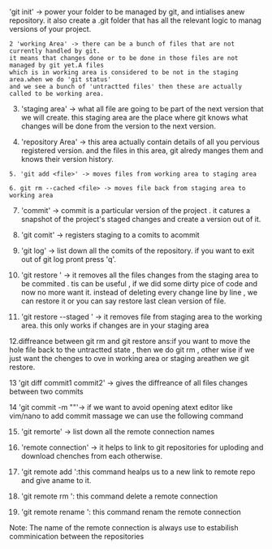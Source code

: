 'git init' -> power your folder to be managed by git, and intialises
 anew repository. it also create a .git folder that has all the relevant logic to
 manag versions of your project.


    2 'working Area' -> there can be a bunch of files that are not currently handled by git.
    it means that changes done or to be done in those files are not managed by git yet.A files
    which is in working area is considered to be not in the staging area.when we do 'git status'
    and we see a bunch of 'untractted files' then these are actually called to be working area. 

   3. 'staging area' -> what all file are going to be part of the next version that we will create.
    this staging area are the place where git knows what changes will be done from the version to the next version.


   4. 'repository Area' -> this area actually contain details of all you pervious registered version.
    and the files in this area, git alredy manges them and knows  their version history.


    5. 'git add <file>' -> moves files from working area to staging area

    6. git rm --cached <file> -> moves file back from staging area to working area

   7. 'commit' -> commit is a particular version of the project . it catures a snapshot of the project's staged 
   changes  and create a version out of it.

   8. 'git comit' -> registers staging to a comits to acommit

   9. 'git log' -> list down all the comits of the repository. if you want to exit out of git log pront 
   press 'q'.

 10.  'git restore <file>' -> it removes all the files changes from the staging
   area to be commited . tis can be useful , if we did some dirty pice  of code and now no more want it.
   instead of deleting every change line by line , we can restore it or you can say restore last clean version of file.


11. 'git restore --staged <file>' -> it removes file from staging  area to the working area.
this only works if changes are in your staging area

12.diffreance between git rm and git restore 
ans:if you want to move the hole file back to the untractted state , then we do git rm , other wise if we 
just want the chenges to ove in working area or staging areathen we git restore.

13 'git diff commit1 commit2' -> gives the diffreance of all files changes between two commits

14 'git commit -m "<you commit manges>"'-> if we want to avoid opening atext editor like vim/nano to add  commit massage we can use the following command  

15. 'git remorte' -> list down all the remote connection names

16. 'remote connection' -> it helps to link to git repositories for uploding and download
chenches from each otherwise.

17. 'git remote add <name of remote> <link of remote>':this command healps us to a new link to
remote repo and give aname to it.

18. 'git remote rm <name of remote>': this command delete a remote connection

19. 'git remote rename <olname> <newname>': this command renam the remote connection

Note: The name of the remote connection is always use to estabilish comminication between the repositories 